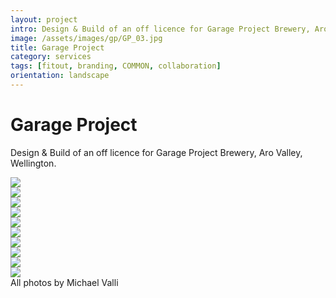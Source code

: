 ```yaml
---
layout: project
intro: Design & Build of an off licence for Garage Project Brewery, Aro Valley, Wellington. 
image: /assets/images/gp/GP_03.jpg
title: Garage Project
category: services
tags: [fitout, branding, COMMON, collaboration]
orientation: landscape
---
```


# Garage Project

Design & Build of an off licence for Garage Project Brewery, Aro Valley, Wellington. 

<div class="image">
<img src="/assets/images/gp/GP_03.jpg"/>
</div>
<div class="image">
	<img src="/assets/images/gp/GP_01.jpg"/>
</div>
<div class="image">
	<img src="/assets/images/gp/GP_02.jpg"/>
</div>
<div class="image col_4">
	<img src="/assets/images/gp/GP_04.jpg"/>
</div>
<div class="image">
	<img src="/assets/images/gp/GP_05.jpg"/>
</div>
<div class="image">
	<img src="/assets/images/gp/GP_06.jpg"/>
</div>
<div class="image">
	<img src="/assets/images/gp/GP_07.jpg"/>
</div>
<div class="image col_3">
	<img src="/assets/images/gp/GP_10.jpg"/>
</div>
<div class="image">
	<img src="/assets/images/gp/GP_16.jpg"/>
</div>
<div class="image col_3">
	<img src="/assets/images/gp/GP_20.jpg"/>
</div>
All photos by Michael Valli